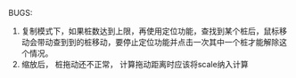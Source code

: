 BUGS:
1. 复制模式下，如果桩数达到上限，再使用定位功能，查找到某个桩后，鼠标移动会带动查到到的桩移动，要停止定位功能并点击一次其中一个桩才能解除这个情况。
2. 缩放后， 桩拖动还不正常， 计算拖动距离时应该将scale纳入计算